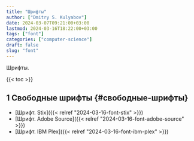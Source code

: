 ```yaml
---
title: "Шрифты"
author: ["Dmitry S. Kulyabov"]
date: 2024-03-07T09:21:00+03:00
lastmod: 2024-03-16T18:22:00+03:00
tags: ["font"]
categories: ["computer-science"]
draft: false
slug: "font"
---
```


Шрифты.

<!--more-->

{{< toc >}}


## <span class="section-num">1</span> Свободные шрифты {#свободные-шрифты}

-   [Шрифт. Stix]({{< relref "2024-03-16-font-stix" >}})
-   [Шрифт. Adobe Source]({{< relref "2024-03-16-font-adobe-source" >}})
-   [Шрифт. IBM Plex]({{< relref "2024-03-16-font-ibm-plex" >}})

